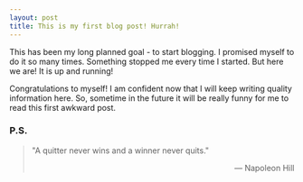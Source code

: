 ```yaml
---
layout: post
title: This is my first blog post! Hurrah!
---
```


This has been my long planned goal - to start blogging. I promised myself to do it so many times.
Something stopped me every time I started. But here we are! It is up and running!

Congratulations to myself! I am confident now that I will keep writing quality information here. So, sometime in the future it will be really funny for me to read this first awkward post.

### P.S.
> "A quitter never wins and a winner never quits."<br>
> <div style="text-align: right"> ― Napoleon Hill </div>